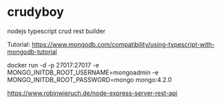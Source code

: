 # crudyboy
nodejs typescript crud rest builder

Tutorial:
https://www.mongodb.com/compatibility/using-typescript-with-mongodb-tutorial

docker run -d -p 27017:27017 -e MONGO_INITDB_ROOT_USERNAME=mongoadmin -e MONGO_INITDB_ROOT_PASSWORD=mongo mongo:4.2.0


https://www.robinwieruch.de/node-express-server-rest-api
